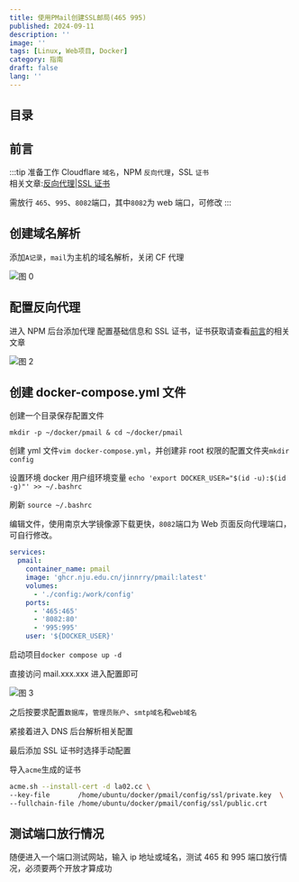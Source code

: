 ```yaml
---
title: 使用PMail创建SSL邮局(465 995)
published: 2024-09-11
description: ''
image: ''
tags: [Linux, Web项目, Docker]
category: 指南
draft: false
lang: ''
---
```


## 目录

## 前言

:::tip
准备工作 Cloudflare `域名`，NPM `反向代理`，SSL `证书`\
相关文章:[反向代理](/posts/npm-install/)|[SSL 证书](/posts/acme/)

需放行 `465`、`995`、`8082`端口，其中`8082`为 web 端口，可修改
:::

## 创建域名解析

添加`A记录`，`mail`为主机的域名解析，关闭 CF 代理

![图 0](https://cdn.la02.cc/pichub/2024/09/11/1726041937.png)

## 配置反向代理

进入 NPM 后台添加代理 配置基础信息和 SSL 证书，证书获取请查看[前言](#前言)的相关文章

![图 2](https://cdn.la02.cc/pichub/2024/09/11/1726042222.png)

## 创建 docker-compose.yml 文件

创建一个目录保存配置文件

`mkdir -p ~/docker/pmail & cd ~/docker/pmail`

创建 yml 文件`vim docker-compose.yml`，并创建非 root 权限的配置文件夹`mkdir config`

设置环境 docker 用户组环境变量 `echo 'export DOCKER_USER="$(id -u):$(id -g)"' >> ~/.bashrc`

刷新 `source ~/.bashrc`

编辑文件，使用南京大学镜像源下载更快，`8082`端口为 Web 页面反向代理端口，可自行修改。

```yml
services:
  pmail:
    container_name: pmail
    image: 'ghcr.nju.edu.cn/jinnrry/pmail:latest'
    volumes:
      - './config:/work/config'
    ports:
      - '465:465'
      - '8082:80'
      - '995:995'
    user: '${DOCKER_USER}'
```

启动项目`docker compose up -d`

直接访问 mail.xxx.xxx 进入配置即可

![图 3](https://cdn.la02.cc/pichub/2024/09/11/1726042966.png)

之后按要求配置`数据库`，`管理员账户`、`smtp域名`和`web域名`

紧接着进入 DNS 后台解析相关配置

最后添加 SSL 证书时选择手动配置

导入`acme`生成的证书

```bash
acme.sh --install-cert -d la02.cc \
--key-file       /home/ubuntu/docker/pmail/config/ssl/private.key  \
--fullchain-file /home/ubuntu/docker/pmail/config/ssl/public.crt
```

## 测试端口放行情况

随便进入一个端口测试网站，输入 ip 地址或域名，测试 465 和 995 端口放行情况，必须要两个开放才算成功
